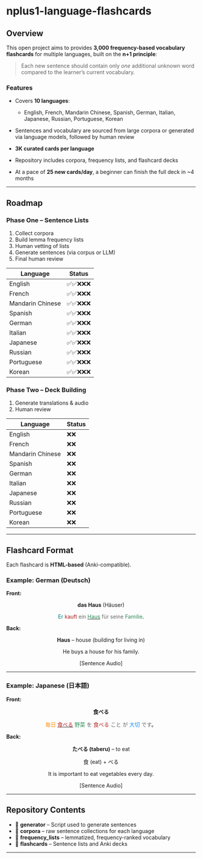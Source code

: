 # nplus1-language-flashcards

## Overview

This open project aims to provides **3,000 frequency-based vocabulary flashcards** for multiple languages, built on the **n+1 principle**:

> Each new sentence should contain only *one* additional unknown word compared to the learner’s current vocabulary.

### Features

* Covers **10 languages**:

  * English, French, Mandarin Chinese, Spanish, German, Italian, Japanese, Russian, Portuguese, Korean
* Sentences and vocabulary are sourced from large corpora or generated via language models, followed by human review
* **3K curated cards per language**
* Repository includes corpora, frequency lists, and flashcard decks
* At a pace of **25 new cards/day**, a beginner can finish the full deck in \~4 months

---

## Roadmap

### Phase One – Sentence Lists

1. Collect corpora
2. Build lemma frequency lists
3. Human vetting of lists
4. Generate sentences (via corpus or LLM)
5. Final human review

| Language          | Status |
|-------------------|--------|
| English           | ✅✅❌❌❌ |
| French            | ✅✅❌❌❌ |
| Mandarin Chinese  | ✅✅❌❌❌ |
| Spanish           | ✅✅❌❌❌ |
| German            | ✅✅❌❌❌ |
| Italian           | ✅✅❌❌❌ |
| Japanese          | ✅✅❌❌❌ |
| Russian           | ✅✅❌❌❌ |
| Portuguese        | ✅✅❌❌❌ |
| Korean            | ✅✅❌❌❌ |


### Phase Two – Deck Building


1. Generate translations & audio
2. Human review

| Language          | Status |
|-------------------|--------|
| English           | ❌❌ |
| French            | ❌❌ |
| Mandarin Chinese  | ❌❌ |
| Spanish           | ❌❌ |
| German            | ❌❌ |
| Italian           | ❌❌ |
| Japanese          | ❌❌ |
| Russian           | ❌❌ |
| Portuguese        | ❌❌ |
| Korean            | ❌❌ |
---

## Flashcard Format

Each flashcard is **HTML-based** (Anki-compatible).

### Example: **German (Deutsch)**

**Front:**

<div style="text-align:center;">
  <p><b>das Haus</b> (Häuser)</p>
  <p>
    <span style="color:#008080;">Er</span> 
    <span style="color:#B22222;">kauft</span> 
    <span style="color:#696969;">ein</span> 
    <u><span style="color:#2E8B57;">Haus</span></u> 
    <span style="color:#696969;">für</span> 
    <span style="color:#696969;">seine</span> 
    <span style="color:#2E8B57;">Familie</span>.
  </p>
</div>

**Back:**

<div style="text-align:center;">
  <p><b>Haus</b> – house (building for living in)</p>
  <p>He buys a house for his family.</p>
  <p>[Sentence Audio]</p>
</div>

---

### Example: **Japanese (日本語)**

**Front:**

<div style="text-align:center;">
  <p><b>食べる</b></p>
  <p>
    <span style="color:#FF8C00;">毎日</span> 
    <u><span style="color:#B22222;">食べる</span></u> 
    <span style="color:#2E8B57;">野菜</span> 
    <span style="color:#696969;">を</span> 
    <span style="color:#B22222;">食べる</span> 
    <span style="color:#696969;">こと</span> 
    <span style="color:#696969;">が</span> 
    <span style="color:#1E90FF;">大切</span> 
    <span style="color:#696969;">です</span>。
  </p>
</div>

**Back:**

<div style="text-align:center;">
  <p><b>たべる (taberu)</b> – to eat</p>
  <p>食 (eat) + べる</p>
  <p>It is important to eat vegetables every day.</p>
  <p>[Sentence Audio]</p>
</div>

---

## Repository Contents

* 📂 **generator** – Script used to generate sentences 
* 📂 **corpora** – raw sentence collections for each language
* 📂 **frequency_lists** – lemmatized, frequency-ranked vocabulary
* 📂 **flashcards** – Sentence lists and Anki decks 

---
